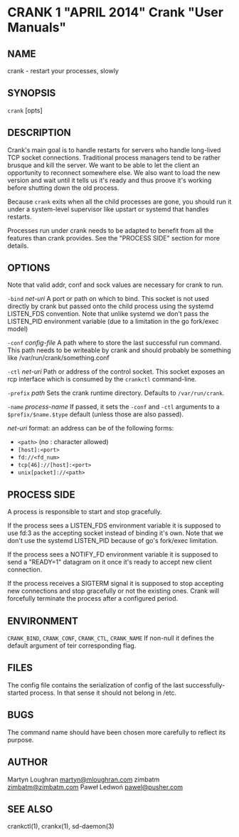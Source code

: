 CRANK 1 "APRIL 2014" Crank "User Manuals"
=========================================

NAME
----

crank - restart your processes, slowly

SYNOPSIS
--------

`crank` [opts]

DESCRIPTION
-----------

Crank's main goal is to handle restarts for servers who handle long-lived TCP
socket connections. Traditional process managers tend to be rather brusque and
kill the server. We want to be able to let the client an opportunity to
reconnect somewhere else. We also want to load the new version and wait until
it tells us it's ready and thus proove it's working before shutting down the
old process.

Because `crank` exits when all the child processes are gone, you should run it
under a system-level supervisor like upstart or systemd that handles restarts.

Processes run under crank needs to be adapted to benefit from all the features
than crank provides. See the "PROCESS SIDE" section for more details.

OPTIONS
-------

Note that valid addr, conf and sock values are necessary for crank to run.

`-bind` *net-uri*
  A port or path on which to bind. This socket is not used directly by crank
  but passed onto the child process using the systemd LISTEN_FDS convention.
  Note that unlike systemd we don't pass the LISTEN_PID environment variable
  (due to a limitation in the go fork/exec model)

`-conf` *config-file*
  A path where to store the last successful run command. This path needs to be
  writeable by crank and should probably be something like
  /var/run/crank/something.conf

`-ctl` *net-uri*
  Path or address of the control socket. This socket exposes an rcp interface
  which is consumed by the `crankctl` command-line.

`-prefix` *path*
  Sets the crank runtime directory. Defaults to `/var/run/crank`.

`-name` *process-name*
  If passed, it sets the `-conf` and `-ctl` arguments to
  a `$prefix/$name.$type` default (unless those are also passed).

*net-uri* format: an address can be of the following forms:

* `<path>` (no : character allowed)
* `[host]:<port>`
* `fd://<fd_num>`
* `tcp[46]://[host]:<port>`
* `unix[packet]://<path>`

PROCESS SIDE
------------

A process is responsible to start and stop gracefully.

If the process sees a LISTEN_FDS environment variable it is supposed to use
fd:3 as the accepting socket instead of binding it's own. Note that we don't
use the systemd LISTEN_PID because of go's fork/exec limitation.

If the process sees a NOTIFY_FD environment variable it is supposed to send
a "READY=1" datagram on it once it's ready to accept new client connection.

If the process receives a SIGTERM signal it is supposed to stop accepting new
connections and stop gracefully or not the existing ones. Crank will
forcefully terminate the process after a configured period.

ENVIRONMENT
-----------

`CRANK_BIND`, `CRANK_CONF`, `CRANK_CTL`, `CRANK_NAME`
  If non-null it defines the default argument of teir corresponding flag.

FILES
-----

The config file contains the serialization of config of the last
successfully-started process. In that sense it should not belong in /etc.

BUGS
----

The command name should have been chosen more carefully to reflect its
purpose.

AUTHOR
------

Martyn Loughran <martyn@mloughran.com>
zimbatm <zimbatm@zimbatm.com>
Paweł Ledwoń <pawel@pusher.com>

SEE ALSO
--------

crankctl(1), crankx(1), sd-daemon(3)
